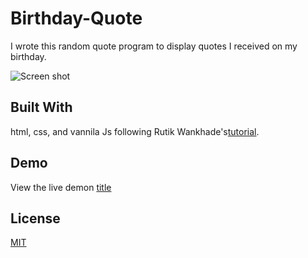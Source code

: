 # Birthday-Quote
I wrote this random quote program to display quotes I received on my birthday. 

![Screen shot](https://prnt.sc/u87zql)

## Built With
html, css, and vannila Js following Rutik Wankhade's[tutorial](https://blog.rutikwankhade.dev/learn-javascript-concepts-by-building-a-random-quote-generator).

## Demo
View the live demon [title](https://app.netlify.com/sites/thank-you-4-the-quote/settings/domain)

## License
[MIT](https://choosealicense.com/licenses/mit/)
